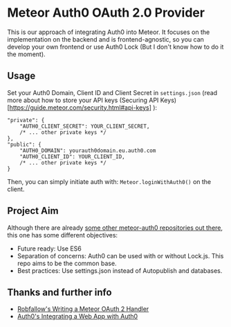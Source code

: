 Meteor Auth0 OAuth 2.0 Provider
===============================

This is our approach of integrating Auth0 into Meteor. It focuses on the implementation on the 
backend and is frontend-agnostic, so you can develop your own frontend or use Auth0 Lock (But I don't know how to do it the moment).


## Usage

Set your Auth0 Domain, Client ID and Client Secret in `settings.json` (read more about how to store
your API keys (Securing API Keys)[https://guide.meteor.com/security.html#api-keys] ):

```
"private": {
	"AUTH0_CLIENT_SECRET": YOUR_CLIENT_SECRET,
	/* ... other private keys */
},
"public": {
	"AUTH0_DOMAIN": yourauth0domain.eu.auth0.com
	"AUTH0_CLIENT_ID": YOUR_CLIENT_ID,
	/* ... other private keys */
}
```

Then, you can simply initiate auth with:
``` Meteor.loginWithAuth0() ```
on the client.

## Project Aim
Although there are already [some other meteor-auth0 repositories out there](https://github.com/search?utf8=%E2%9C%93&q=meteor+auth0), this one has some different objectives:
- Future ready: Use ES6
- Separation of concerns: Auth0 can be used with or without Lock.js. This repo aims to be the common base.
- Best practices: Use settings.json instead of Autopublish and databases.

## Thanks and further info
- [Robfallow's Writing a Meteor OAuth 2 Handler](http://robfallows.github.io/2015/12/17/writing-an-oauth-2-handler.html)
- [Auth0's Integrating a Web App with Auth0](https://auth0.com/docs/oauth-web-protocol)
